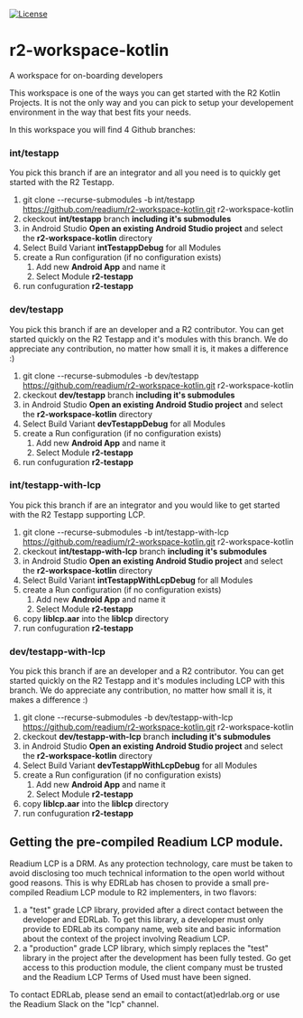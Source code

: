 [![License](https://img.shields.io/badge/License-BSD%203--Clause-blue.svg)](/LICENSE)
# r2-workspace-kotlin
A workspace for on-boarding developers

This workspace is one of the ways you can get started with the R2 Kotlin Projects. It is not the only way and you can pick to setup your developement environment in the way that best fits your needs.

In this workspace you will find 4 Github branches:

### int/testapp
You pick this branch if are an integrator and all you need is to quickly get started with the R2 Testapp. 

1. git clone --recurse-submodules -b int/testapp https://github.com/readium/r2-workspace-kotlin.git r2-workspace-kotlin
2. ckeckout **int/testapp** branch **including it's submodules**
3. in Android Studio **Open an existing Android Studio project** and select the **r2-workspace-kotlin** directory
4. Select Build Variant **intTestappDebug** for all Modules
5. create a Run configuration (if no configuration exists)
   1. Add new **Android App** and name it
   2. Select Module **r2-testapp** 
6. run confuguration **r2-testapp** 
  


### dev/testapp
You pick this branch if are an developer and a R2 contributor. You can get started quickly on the R2 Testapp and it's modules with this branch. We do appreciate any contribution, no matter how small it is, it makes a difference :) 

1. git clone --recurse-submodules -b dev/testapp https://github.com/readium/r2-workspace-kotlin.git r2-workspace-kotlin
2. ckeckout **dev/testapp** branch **including it's submodules**
3. in Android Studio **Open an existing Android Studio project** and select the **r2-workspace-kotlin** directory
4. Select Build Variant **devTestappDebug** for all Modules
5. create a Run configuration (if no configuration exists)
   1. Add new **Android App** and name it
   2. Select Module **r2-testapp** 
6. run confuguration **r2-testapp** 



### int/testapp-with-lcp
You pick this branch if are an integrator and you would like to get started with the R2 Testapp supporting LCP. 

1. git clone --recurse-submodules -b int/testapp-with-lcp https://github.com/readium/r2-workspace-kotlin.git r2-workspace-kotlin
2. ckeckout **int/testapp-with-lcp** branch **including it's submodules**
3. in Android Studio **Open an existing Android Studio project** and select the **r2-workspace-kotlin** directory
4. Select Build Variant **intTestappWithLcpDebug** for all Modules
5. create a Run configuration (if no configuration exists)
   1. Add new **Android App** and name it
   2. Select Module **r2-testapp** 
6. copy **liblcp.aar** into the **liblcp** directory
7. run confuguration **r2-testapp** 


### dev/testapp-with-lcp
You pick this branch if are an developer and a R2 contributor. You can get started quickly on the R2 Testapp and it's modules including LCP with this branch. We do appreciate any contribution, no matter how small it is, it makes a difference :) 

1. git clone --recurse-submodules -b dev/testapp-with-lcp https://github.com/readium/r2-workspace-kotlin.git r2-workspace-kotlin
2. ckeckout **dev/testapp-with-lcp** branch **including it's submodules**
3. in Android Studio **Open an existing Android Studio project** and select the **r2-workspace-kotlin** directory
4. Select Build Variant **devTestappWithLcpDebug** for all Modules
5. create a Run configuration (if no configuration exists)
   1. Add new **Android App** and name it
   2. Select Module **r2-testapp** 
6. copy **liblcp.aar** into the **liblcp** directory
7. run confuguration **r2-testapp** 



## Getting the pre-compiled Readium LCP module.

Readium LCP is a DRM. As any protection technology, care must be taken to avoid disclosing too much technical information to the open world without good reasons. This is why EDRLab has chosen to provide a small pre-compiled Readium LCP module to R2 implementers, in two flavors:

1. a "test" grade LCP library, provided after a direct contact between the developer and EDRLab. To get this library, a developer must only provide to EDRLab its company name, web site and basic information about the context of the project involving Readium LCP.
2.  a "production" grade LCP library, which simply replaces the "test" library in the project after the development has been fully tested. Go get access to this production module, the client company must be trusted and the Readium LCP Terms of Used must have been signed.

To contact EDRLab, please send an email to contact(at)edrlab.org or use the Readium Slack on the "lcp" channel.

